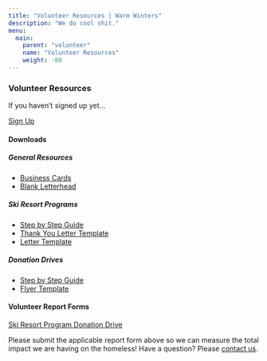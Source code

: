 ```yaml
---
title: "Volunteer Resources | Warm Winters"
description: "We do cool shit."
menu:
  main:
    parent: "volunteer"
    name: "Volunteer Resources"
    weight: -80
---
```


<h3>Volunteer Resources</h3>

<p class="intro-text">If you haven&rsquo;t signed up yet&hellip;</p>

<div class="inline-buttons">
  <a class="button button-accent" href="/volunteer-application/">Sign Up</a>
</div>

<h4>Downloads</h4>

<div class="downloads">
  <div>
    <h5>General Resources</h5>
    <div class="link-list-simple">
      <ul>
        <li><a href="/pdf/business-cards.pdf" target="_blank">Business Cards <i data-feather="external-link"></i></a></li>
        <li><a href="/pdf/letterhead.pdf" target="_blank">Blank Letterhead <i data-feather="external-link"></i></a></li>
      </ul>
    </div>
  </div>
  <div>
    <h5>Ski Resort Programs</h5>
    <div class="link-list-simple">
      <ul>
        <li><a href="/pdf/step-by-step-guide.pdf" target="_blank">Step by Step Guide <i data-feather="external-link"></i></a></li>
        <li><a href="/pdf/ski-resort-letter-thanks.pdf" target="_blank">Thank You Letter Template <i data-feather="external-link"></i></a></li>
        <li><a href="/pdf/ski-resort-letter.pdf" target="_blank">Letter Template <i data-feather="external-link"></i></a></li>
      </ul>
    </div>
  </div>
  <div>
    <h5>Donation Drives</h5>
    <div class="link-list-simple">
      <ul>
        <li><a href="/pdf/step-by-step-guide.pdf" target="_blank">Step by Step Guide <i data-feather="external-link"></i></a></li>
        <li><a href="/pdf/flyer.pdf" target="_blank">Flyer Template <i data-feather="external-link"></i></a></li>
      </ul>
    </div>
  </div>
</div>

<h4>Volunteer Report Forms</h4>

<div class="inline-buttons">
  <a class="button" href="https://goo.gl/forms/fsDBmJdRfSLSdDL73" target="_blank">Ski Resort Program <i data-feather="external-link"></i></a>
  <a class="button" href="https://goo.gl/forms/oHzpz9PR5kg3Ur9U2" target="_blank">Donation Drive <i data-feather="external-link"></i></a>
</div>

<p class="paragraph-text">Please submit the applicable report form above so we can measure the total impact we are having on the homeless! Have a question? Please <a class="underline" href="/contact/">contact us</a>.</p>
